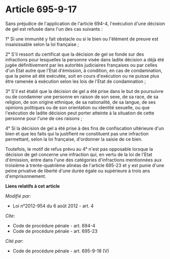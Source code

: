 # Article 695-9-17

Sans préjudice de l'application de l'article 694-4, l'exécution d'une décision de gel est refusée dans l'un des cas
suivants : 

1° Si une immunité y fait obstacle ou si le bien ou l'élément de preuve est insaisissable selon la loi française ; 

2° S'il ressort du certificat que la décision de gel se fonde sur des infractions pour lesquelles la personne visée dans
ladite décision a déjà été jugée définitivement par les autorités judiciaires françaises ou par celles d'un Etat autre que
l'Etat d'émission, à condition, en cas de condamnation, que la peine ait été exécutée, soit en cours d'exécution ou ne puisse
plus être ramenée à exécution selon les lois de l'Etat de condamnation ; 

3° S'il est établi que la décision de gel a été prise dans le but de poursuivre ou de condamner une personne en raison de son
sexe, de sa race, de sa religion, de son origine ethnique, de sa nationalité, de sa langue, de ses opinions politiques ou de
son orientation ou identité sexuelle, ou que l'exécution de ladite décision peut porter atteinte à la situation de cette
personne pour l'une de ces raisons ; 

4° Si la décision de gel a été prise à des fins de confiscation ultérieure d'un bien et que les faits qui la justifient ne
constituent pas une infraction permettant, selon la loi française, d'ordonner la saisie de ce bien. 

Toutefois, le motif de refus prévu au 4° n'est pas opposable lorsque la décision de gel concerne une infraction qui, en vertu
de la loi de l'Etat d'émission, entre dans l'une des catégories d'infractions mentionnées aux troisième à trente-quatrième
alinéas de l'article 695-23 et y est punie d'une peine privative de liberté d'une durée égale ou supérieure à trois ans
d'emprisonnement.

**Liens relatifs à cet article**

_Modifié par_:

  - Loi n°2012-954 du 6 août 2012 - art. 4

_Cite_:

  - Code de procédure pénale - art. 694-4
  - Code de procédure pénale - art. 695-23

_Cité par_:

  - Code de procédure pénale - art. 695-9-18 (V)
